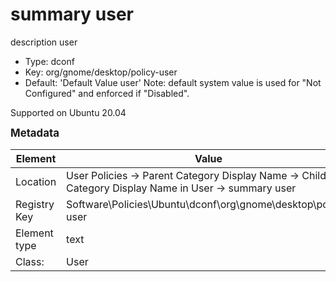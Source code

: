 # summary user

description user

- Type: dconf
- Key: org/gnome/desktop/policy-user
- Default: 'Default Value user'
  Note: default system value is used for "Not Configured" and enforced if "Disabled".

Supported on Ubuntu 20.04



<span style="font-size: larger;">**Metadata**</span>

| Element      | Value            |
| ---          | ---              |
| Location     | User Policies -> Parent Category Display Name -> Child Category Display Name in User -> summary user    |
| Registry Key | Software\Policies\Ubuntu\dconf\org\gnome\desktop\policy-user         |
| Element type | text |
| Class:       | User       |
